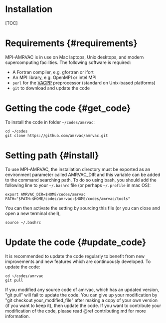 # Installation

[TOC]

# Requirements {#requirements}

MPI-AMRVAC is in use on Mac laptops, Unix desktops, and modern supercomputing
facilities. The following software is required:

* A Fortran compiler, e.g. gfortran or ifort
* An MPI library, e.g. OpenMPI or intel MPI
* `perl` for the [VACPP](vacpp.md) preprocessor (standard on Unix-based platforms)
* `git` to download and update the code

# Getting the code {#get_code}

To install the code in folder `~/codes/amrvac`:

    cd ~/codes
    git clone https://github.com/amrvac/amrvac.git

# Setting path {#install}

To use MPI-AMRVAC, the installation directory must be exported as an environment 
parameter called AMRVAC_DIR and this variable can be added to the command searching path.
To do so using bash, you should add the following line
to your `~/.bashrc` file (or perhaps `~/.profile` in mac OS):

    export AMRVAC_DIR=$HOME/codes/amrvac
    PATH="$PATH:$HOME/codes/amrvac:$HOME/codes/amrvac/tools"

You can then activate the setting by sourcing this file (or you can close and open a new terminal shell), 

    source ~/.bashrc

# Update the code {#update_code}

It is recommended to update the code regularly to benefit from new improvements and new features 
which are continuously developed. To update the code:

    cd ~/codes/amrvac
    git pull

If you modified any source code of amrvac, which has an updated version, "git
pull" will fail to update the code. You can give up your modification by 
"git checkout your_modified_file" after making a copy of your own version (if you want to keep it), then update the code. If you
want to contribute your modification of the code, please read @ref contributing.md for more information.     
